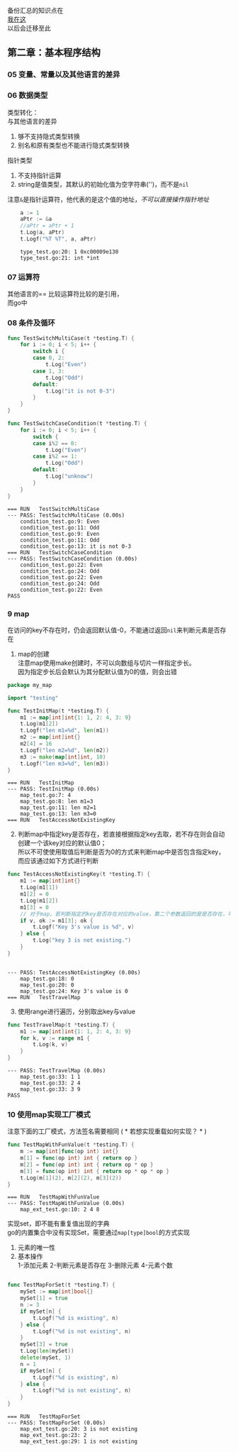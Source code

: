 备份汇总的知识点在  
[我在这](https://github.com/evaseemefly/go-/tree/master/goinaction/code/chapter2)  
以后会迁移至此

## 第二章：基本程序结构  
### 05 变量、常量以及其他语言的差异
### 06 数据类型  
类型转化：  
与其他语言的差异  
1. 够不支持隐式类型转换
2. 别名和原有类型也不能进行隐式类型转换  

指针类型  
1. 不支持指针运算
2.  string是值类型，其默认的初始化值为空字符串('')，而不是`nil`

注意`&`是指针运算符，他代表的是这个值的地址，*不可以直接操作指针地址*
```go
    a := 1
	aPtr := &a
	//aPtr = aPtr + 1
	t.Log(a, aPtr)
	t.Logf("%T %T", a, aPtr)
```

```
    type_test.go:20: 1 0xc00009e130
    type_test.go:21: int *int
```
### 07 运算符  
其他语言的== 比较运算符比较的是引用，  
而go中  

### 08 条件及循环  
```go
func TestSwitchMultiCase(t *testing.T) {
	for i := 0; i < 5; i++ {
		switch i {
		case 0, 2:
			t.Log("Even")
		case 1, 3:
			t.Log("Odd")
		default:
			t.Log("it is not 0-3")
		}
	}
}

func TestSwitchCaseCondition(t *testing.T) {
	for i := 0; i < 5; i++ {
		switch {
		case i%2 == 0:
			t.Log("Even")
		case i%2 == 1:
			t.Log("Odd")
		default:
			t.Log("unknow")
		}
	}
}
```  
```
=== RUN   TestSwitchMultiCase
--- PASS: TestSwitchMultiCase (0.00s)
    condition_test.go:9: Even
    condition_test.go:11: Odd
    condition_test.go:9: Even
    condition_test.go:11: Odd
    condition_test.go:13: it is not 0-3
=== RUN   TestSwitchCaseCondition
--- PASS: TestSwitchCaseCondition (0.00s)
    condition_test.go:22: Even
    condition_test.go:24: Odd
    condition_test.go:22: Even
    condition_test.go:24: Odd
    condition_test.go:22: Even
PASS
```
### 9 map
在访问的key不存在时，仍会返回默认值-0，不能通过返回`nil`来判断元素是否存在  
1. map的创建  
    注意map使用make创建时，不可以向数组与切片一样指定步长。  
    因为指定步长后会默认为其分配默认值为0的值，则会出错
```go
package my_map

import "testing"

func TestInitMap(t *testing.T) {
	m1 := map[int]int{1: 1, 2: 4, 3: 9}
	t.Log(m1[2])
	t.Logf("len m1=%d", len(m1))
	m2 := map[int]int{}
	m2[4] = 16
	t.Logf("len m2=%d", len(m2))
	m3 := make(map[int]int, 10)
	t.Logf("len m3=%d", len(m3))
}
```
```
=== RUN   TestInitMap
--- PASS: TestInitMap (0.00s)
    map_test.go:7: 4
    map_test.go:8: len m1=3
    map_test.go:11: len m2=1
    map_test.go:13: len m3=0
=== RUN   TestAccessNotExistingKey
```
2. 判断map中指定key是否存在，若直接根据指定key去取，若不存在则会自动创建一个该key对应的默认值0；  
   所以不可使使用取值后判断是否为0的方式来判断map中是否包含指定key，而应该通过如下方式进行判断
```go
func TestAccessNotExistingKey(t *testing.T) {
	m1 := map[int]int{}
	t.Log(m1[1])
	m1[2] = 0
	t.Log(m1[2])
	m1[3] = 0
	// 对于map，若判断指定的key是否存在对应的value，第二个参数返回的是是否存在，可以通过如下方式进行判断
	if v, ok := m1[3]; ok {
		t.Logf("Key 3's value is %d", v)
	} else {
		t.Log("key 3 is not existing.")
	}
}
```

```

--- PASS: TestAccessNotExistingKey (0.00s)
    map_test.go:18: 0
    map_test.go:20: 0
    map_test.go:24: Key 3's value is 0
=== RUN   TestTravelMap
```
3. 使用range进行遍历，分别取出key与value
```go
func TestTravelMap(t *testing.T) {
	m1 := map[int]int{1: 1, 2: 4, 3: 9}
	for k, v := range m1 {
		t.Log(k, v)
	}
}

```
```
--- PASS: TestTravelMap (0.00s)
    map_test.go:33: 1 1
    map_test.go:33: 2 4
    map_test.go:33: 3 9
PASS
```

### 10 使用map实现工厂模式  
注意下面的工厂模式，方法签名需要相同
( * 若想实现重载如何实现？ * )
```go
func TestMapWithFunValue(t *testing.T) {
	m := map[int]func(op int) int{}
	m[1] = func(op int) int { return op }
	m[2] = func(op int) int { return op * op }
	m[3] = func(op int) int { return op * op * op }
	t.Log(m[1](2), m[2](2), m[3](2))
}
```

```
=== RUN   TestMapWithFunValue
--- PASS: TestMapWithFunValue (0.00s)
    map_ext_test.go:10: 2 4 8
```

实现set，即不能有重复值出现的字典  
go的内置集合中没有实现Set，需要通过`map[type]bool`的方式实现  
1. 元素的唯一性
2. 基本操作  
	1-添加元素
	2-判断元素是否存在
	3-删除元素
	4-元素个数
```go

func TestMapForSet(t *testing.T) {
	mySet := map[int]bool{}
	mySet[1] = true
	n := 3
	if mySet[n] {
		t.Logf("%d is existing", n)
	} else {
		t.Logf("%d is not existing", n)
	}
	mySet[3] = true
	t.Log(len(mySet))
	delete(mySet, 1)
	n = 1
	if mySet[n] {
		t.Logf("%d is existing", n)
	} else {
		t.Logf("%d is not existing", n)
	}
}
```

```
=== RUN   TestMapForSet
--- PASS: TestMapForSet (0.00s)
    map_ext_test.go:20: 3 is not existing
    map_ext_test.go:23: 2
    map_ext_test.go:29: 1 is not existing
```